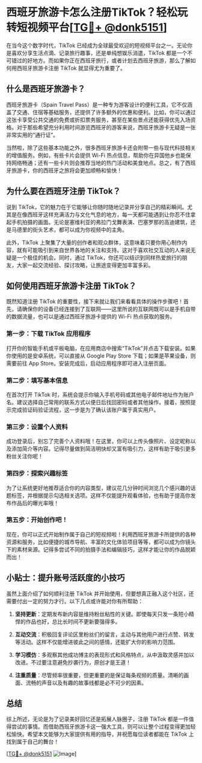 # 西班牙旅游卡怎么注册TikTok？轻松玩转短视频平台[[TG💪+ @donk5151](https://t.me/s/donk5151)]

在当今这个数字时代，TikTok 已经成为全球最受欢迎的短视频平台之一。无论你是喜欢分享生活点滴、记录旅行趣事，还是单纯想娱乐消遣，TikTok 都是一个不可错过的好地方。而如果你正在西班牙旅行，或者计划去西班牙旅游，那么了解如何用西班牙旅游卡注册 TikTok 就显得尤为重要了。

## 什么是西班牙旅游卡？

西班牙旅游卡（Spain Travel Pass）是一种专为游客设计的便利工具，它不仅涵盖了交通、住宿等基础服务，还提供了许多额外的优惠和便利。比如，你可以通过这张卡享受公共交通的免费或折扣票务服务，甚至在某些景点还能获得优先入场资格。对于那些希望充分利用时间游览西班牙的游客来说，西班牙旅游卡无疑是一张非常实用的“通行证”。

当然啦，除了这些基本功能之外，很多西班牙旅游卡还会附带一些与现代科技相关的增值服务。例如，有些卡片会提供 Wi-Fi 热点信息，帮助你在异国他乡也能保持网络畅通；还有一些卡片则会推荐当地的热门活动和美食地点。总之，有了西班牙旅游卡，你的西班牙之旅将会更加顺畅和愉快！

## 为什么要在西班牙注册 TikTok？

说到 TikTok，它的魅力在于它能够让你随时随地记录并分享自己的精彩瞬间。尤其是在像西班牙这样充满活力与文化气息的地方，每一天都可能遇到让你忍不住拿起手机拍摄的画面。无论是塞维利亚的弗拉门戈舞表演、巴塞罗那的高迪建筑，还是马德里的街头艺术，都可以成为你视频中的主角。

此外，TikTok 上聚集了大量的创作者和观众群体，这意味着只要你用心制作内容，就有可能吸引到来自世界各地的关注和支持。这对于喜欢社交互动的人来说无疑是一个极佳的机会。同时，通过 TikTok，你还可以结识到同样热爱旅行的朋友，大家一起交流经验、探讨攻略，让旅途变得更加丰富多彩。

## 如何使用西班牙旅游卡注册 TikTok？

既然知道注册 TikTok 的重要性，接下来就让我们来看看具体的操作步骤吧！首先，请确保你的设备已经连接到了互联网——这里所说的互联网既可以是手机自带的数据流量，也可以是通过西班牙旅游卡提供的 Wi-Fi 热点获取的服务。

### 第一步：下载 TikTok 应用程序

打开你的智能手机或平板电脑，在应用商店中搜索“TikTok”并点击下载安装。如果你使用的是安卓系统，可以直接从 Google Play Store 下载；如果是苹果设备，则需要前往 App Store。安装完成后，启动应用程序即可进入注册页面。

### 第二步：填写基本信息

在首次打开 TikTok 时，系统会提示你输入手机号码或其他电子邮件地址作为账户名。建议选择自己常用的联系方式以便日后找回密码或者其他操作。接着，按照提示完成验证码验证流程，这一步是为了确认该账户属于真实用户。

### 第三步：设置个人资料

成功登录后，别忘了完善个人资料哦！在这里，你可以上传头像照片、设定昵称以及添加简介等内容。记得尽量做到简洁明快却又富有吸引力，这样有助于吸引更多粉丝关注你呢！

### 第四步：探索兴趣标签

为了让系统更好地推荐适合你的内容类型，建议花几分钟时间浏览几个感兴趣的话题标签，并根据提示勾选相关选项。这样不仅能提升观看体验，也有助于提高你发布作品后的曝光率哦！

### 第五步：开始创作吧！

现在，你可以正式开始制作属于自己的短视频啦！利用西班牙旅游卡所提供的各种资源和服务，比如便捷的城市导航、丰富的文化体验项目等等，都可以成为你镜头下的素材来源。记得多尝试不同的拍摄手法和编辑技巧，这样才能让你的作品脱颖而出！

## 小贴士：提升账号活跃度的小技巧

虽然上面介绍了如何顺利注册 TikTok 并开始使用，但要想真正融入这个社区，还需要付出一定的努力才行。以下几点或许能对你有所帮助：

1. **坚持更新**：定期发布新内容是维持粉丝粘性的关键。即使每天只发一条短小精悍的作品也好，总比长时间不更新要强得多。
   
2. **互动交流**：积极回复评论区里粉丝们的留言，主动与其他用户进行点赞、转发等活动。这样不仅能增进彼此之间的感情，还能扩大你的影响力范围。

3. **学习模仿**：多观察其他成功博主的表现形式和风格特点，从中汲取灵感并加以改进。不过要注意避免抄袭行为，原创才是王道！

4. **注重质量**：尽管频率很重要，但更重要的是保证每条视频的质量。清晰的画面、流畅的声音以及有趣的故事线都是必不可少的因素。

## 总结

综上所述，无论是为了记录美好回忆还是拓展人脉圈子，注册 TikTok 都是一件值得尝试的事情。而借助西班牙旅游卡这一强大工具，则可以让整个过程变得更加轻松愉快。希望本文能够为大家提供有用的指导，并祝愿每位读者都能在 TikTok 上找到属于自己的舞台！

[[TG💪+ @donk5151](https://t.me/s/donk5151) ![Image](https://i.postimg.cc/rwNCRYN7/Snipaste-2025-04-30-17-27-05.png)]